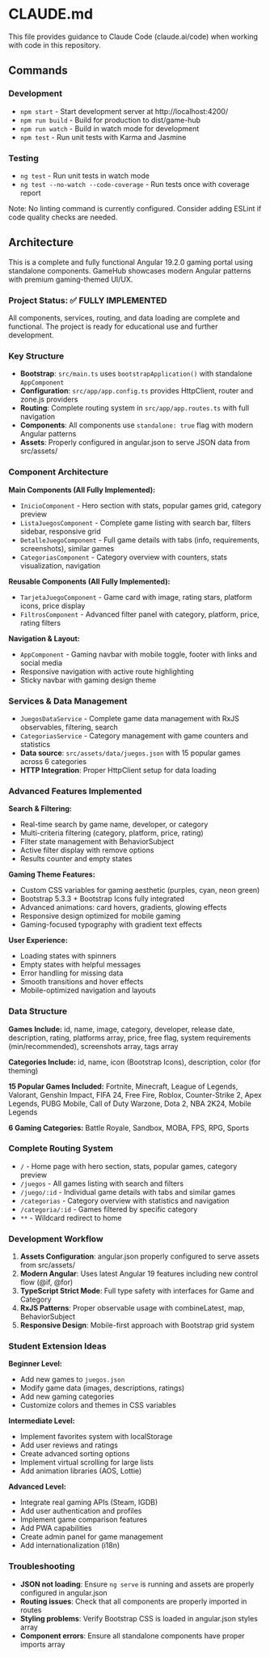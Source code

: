 # CLAUDE.md

This file provides guidance to Claude Code (claude.ai/code) when working with code in this repository.

## Commands

### Development
- `npm start` - Start development server at http://localhost:4200/
- `npm run build` - Build for production to dist/game-hub
- `npm run watch` - Build in watch mode for development
- `npm test` - Run unit tests with Karma and Jasmine

### Testing
- `ng test` - Run unit tests in watch mode
- `ng test --no-watch --code-coverage` - Run tests once with coverage report

Note: No linting command is currently configured. Consider adding ESLint if code quality checks are needed.

## Architecture

This is a complete and fully functional Angular 19.2.0 gaming portal using standalone components. GameHub showcases modern Angular patterns with premium gaming-themed UI/UX.

### Project Status: ✅ FULLY IMPLEMENTED
All components, services, routing, and data loading are complete and functional. The project is ready for educational use and further development.

### Key Structure
- **Bootstrap**: `src/main.ts` uses `bootstrapApplication()` with standalone `AppComponent`
- **Configuration**: `src/app/app.config.ts` provides HttpClient, router and zone.js providers
- **Routing**: Complete routing system in `src/app/app.routes.ts` with full navigation
- **Components**: All components use `standalone: true` flag with modern Angular patterns
- **Assets**: Properly configured in angular.json to serve JSON data from src/assets/

### Component Architecture
**Main Components (All Fully Implemented):**
- `InicioComponent` - Hero section with stats, popular games grid, category preview
- `ListaJuegosComponent` - Complete game listing with search bar, filters sidebar, responsive grid
- `DetalleJuegoComponent` - Full game details with tabs (info, requirements, screenshots), similar games
- `CategoriasComponent` - Category overview with counters, stats visualization, navigation

**Reusable Components (All Fully Implemented):**
- `TarjetaJuegoComponent` - Game card with image, rating stars, platform icons, price display
- `FiltrosComponent` - Advanced filter panel with category, platform, price, rating filters

**Navigation & Layout:**
- `AppComponent` - Gaming navbar with mobile toggle, footer with links and social media
- Responsive navigation with active route highlighting
- Sticky navbar with gaming design theme

### Services & Data Management
- `JuegosDataService` - Complete game data management with RxJS observables, filtering, search
- `CategoriasService` - Category management with game counters and statistics
- **Data source**: `src/assets/data/juegos.json` with 15 popular games across 6 categories
- **HTTP Integration**: Proper HttpClient setup for data loading

### Advanced Features Implemented
**Search & Filtering:**
- Real-time search by game name, developer, or category
- Multi-criteria filtering (category, platform, price, rating)
- Filter state management with BehaviorSubject
- Active filter display with remove options
- Results counter and empty states

**Gaming Theme Features:**
- Custom CSS variables for gaming aesthetic (purples, cyan, neon green)
- Bootstrap 5.3.3 + Bootstrap Icons fully integrated
- Advanced animations: card hovers, gradients, glowing effects
- Responsive design optimized for mobile gaming
- Gaming-focused typography with gradient text effects

**User Experience:**
- Loading states with spinners
- Empty states with helpful messages
- Error handling for missing data
- Smooth transitions and hover effects
- Mobile-optimized navigation and layouts

### Data Structure
**Games Include:** id, name, image, category, developer, release date, description, rating, platforms array, price, free flag, system requirements (min/recommended), screenshots array, tags array

**Categories Include:** id, name, icon (Bootstrap Icons), description, color (for theming)

**15 Popular Games Included:** Fortnite, Minecraft, League of Legends, Valorant, Genshin Impact, FIFA 24, Free Fire, Roblox, Counter-Strike 2, Apex Legends, PUBG Mobile, Call of Duty Warzone, Dota 2, NBA 2K24, Mobile Legends

**6 Gaming Categories:** Battle Royale, Sandbox, MOBA, FPS, RPG, Sports

### Complete Routing System
- `/` - Home page with hero section, stats, popular games, category preview
- `/juegos` - All games listing with search and filters
- `/juego/:id` - Individual game details with tabs and similar games
- `/categorias` - Category overview with statistics and navigation
- `/categoria/:id` - Games filtered by specific category
- `**` - Wildcard redirect to home

### Development Workflow
1. **Assets Configuration**: angular.json properly configured to serve assets from src/assets/
2. **Modern Angular**: Uses latest Angular 19 features including new control flow (@if, @for)
3. **TypeScript Strict Mode**: Full type safety with interfaces for Game and Category
4. **RxJS Patterns**: Proper observable usage with combineLatest, map, BehaviorSubject
5. **Responsive Design**: Mobile-first approach with Bootstrap grid system

### Student Extension Ideas
**Beginner Level:**
- Add new games to `juegos.json`
- Modify game data (images, descriptions, ratings)
- Add new gaming categories
- Customize colors and themes in CSS variables

**Intermediate Level:**
- Implement favorites system with localStorage
- Add user reviews and ratings
- Create advanced sorting options
- Implement virtual scrolling for large lists
- Add animation libraries (AOS, Lottie)

**Advanced Level:**
- Integrate real gaming APIs (Steam, IGDB)
- Add user authentication and profiles
- Implement game comparison features
- Add PWA capabilities
- Create admin panel for game management
- Add internationalization (i18n)

### Troubleshooting
- **JSON not loading**: Ensure `ng serve` is running and assets are properly configured in angular.json
- **Routing issues**: Check that all components are properly imported in routes
- **Styling problems**: Verify Bootstrap CSS is loaded in angular.json styles array
- **Component errors**: Ensure all standalone components have proper imports array